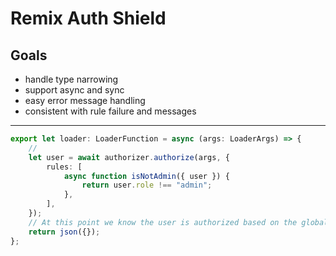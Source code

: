 # Remix Auth Shield

## Goals

- handle type narrowing
- support async and sync
- easy error message handling
- consistent with rule failure and messages

---

```ts
export let loader: LoaderFunction = async (args: LoaderArgs) => {
	//
	let user = await authorizer.authorize(args, {
		rules: [
			async function isNotAdmin({ user }) {
				return user.role !== "admin";
			},
		],
	});
	// At this point we know the user is authorized based on the global rules and the route specific rule applied above
	return json({});
};
```
